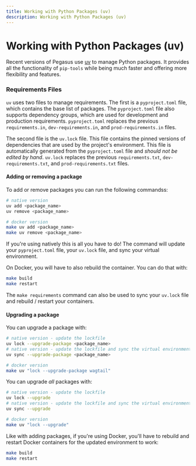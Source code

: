 ```yaml
---
title: Working with Python Packages (uv)
description: Working with Python Packages (uv)
---
```


Working with Python Packages (uv)
=================================

Recent versions of Pegasus use [uv](https://docs.astral.sh/uv/) to manage Python packages.
It provides all the functionality of `pip-tools` while being much faster and offering more flexibility
and features.

### Requirements Files

`uv` uses two files to manage requirements. The first is a `pyproject.toml` file, which contains the
base list of packages. The `pyproject.toml` file also supports dependency groups, which are used
for development and production requirements.
`pyproject.toml` replaces the previous `requirements.in`, `dev-requirements.in`, and `prod-requirements.in` files.

The second file is the `uv.lock` file. This file contains the pinned versions of dependencies
that are used by the project's environment.
This file is automatically generated from the `pyproject.toml` file and *should not be edited by hand*.
`uv.lock` replaces the previous `requirements.txt`, `dev-requirements.txt`, and `prod-requirements.txt` files.

#### Adding or removing a package

To add or remove packages you can run the following commandss:

```bash
# native version
uv add <package_name>
uv remove <package_name>

# docker version
make uv add <package_name>
make uv remove <package_name>
```

If you're using natively this is all you have to do! The command will update your `pyproject.toml` file,
your `uv.lock` file, and sync your virtual environment.

On Docker, you will have to also rebuild the container. You can do that with:

```bash
make build
make restart
```

The `make requirements` command can also be used to sync your `uv.lock` file and rebuild / restart your containers.

#### Upgrading a package

You can upgrade a package with:

```bash
# native version - update the lockfile
uv lock --upgrade-package <package_name>
# native version - update the lockfile and sync the virtual environment
uv sync --upgrade-package <package_name>

# docker version
make uv "lock --upgrade-package wagtail"
```

You can upgrade *all* packages with:

```bash
# native version - update the lockfile
uv lock --upgrade
# native version - update the lockfile and sync the virtual environment
uv sync --upgrade

# docker version
make uv "lock --upgrade"
```

Like with adding packages, if you're using Docker, you'll have to rebuild and restart Docker containers for the updated
environment to work:

```bash
make build
make restart
```
